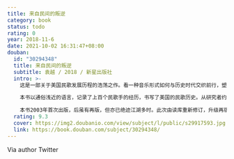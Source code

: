 ```yaml
---
title: 来自民间的叛逆
category: book
status: todo
rating: 0
year: 2018-11-6
date: 2021-10-02 16:31:47+08:00
douban:
  id: "30294348"
  title: 来自民间的叛逆
  subtitle: 袁越 / 2018 / 新星出版社
  intro: >-
    这是一部关于美国民歌发展历程的浩荡之作。看一种音乐形式如何与历史时代交织前行，塑造了一代人的精神气质，并将影响延续至今。这也是一本民谣听歌指南。跟随作者的娓娓叙述，了解经典歌曲背后的传奇轶事与时代风潮。

    本书以通俗浅近的语言，记录了上百个民歌手的经历，书写了美国的民歌历史。从研究者约翰·洛马克斯到铅肚皮，从民权斗士乔·希尔到流浪民谣歌手伍迪·格思里，从左派民歌手皮特·西格到民谣之王鲍勃·迪伦……这些人以看似不可思议的方式创造了一个又一个历史。书中充满着躁动与平静、凡人与明星、根源与现代、艺术与商业，其间的交错与矛盾，展现的不仅是民歌的历史，也从另一个角度书写了二战后的美国历史。

    本书2003年首次出版，后虽有再版，但亦已绝迹江湖多时。此次由读库重新修订，升级再版。一百多幅高清历史图片，九百六十页篇幅，震撼呈现一段由民歌谱写的社会文化发展史。
  rating: 9.3
  cover: https://img2.doubanio.com/view/subject/l/public/s29917593.jpg
  link: https://book.douban.com/subject/30294348/
---
```


Via author Twitter 
